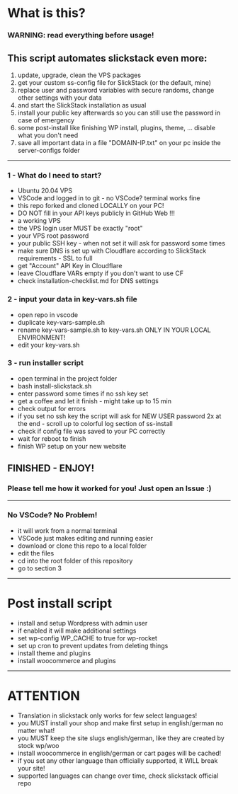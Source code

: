 # What is this?
### WARNING: read everything before usage!
## This script automates slickstack even more:
  1. update, upgrade, clean the VPS packages
  2. get your custom ss-config file for SlickStack (or the default, mine)
  3. replace user and password variables with secure randoms, change other settings with your data
  6. and start the SlickStack installation as usual
  7. install your public key afterwards so you can still use the password in case of emergency
  8. some post-install like finishing WP install, plugins, theme, ... disable what you don't need
  8. save all important data in a file "DOMAIN-IP.txt" on your pc inside the server-configs folder
_____
### 1 - What do I need to start?
* Ubuntu 20.04 VPS
* VSCode and logged in to git - no VSCode? terminal works fine
* this repo forked and cloned LOCALLY on your PC!
* DO NOT fill in your API keys publicly in GitHub Web !!!
* a working VPS
* the VPS login user MUST be exactly "root"
* your VPS root password
* your public SSH key - when not set it will ask for password some times
* make sure DNS is set up with Cloudflare according to SlickStack requirements - SSL to full
* get "Account" API Key in Cloudflare
* leave Cloudflare VARs empty if you don't want to use CF
* check installation-checklist.md for DNS settings

### 2 - input your data in key-vars.sh file
* open repo in vscode
* duplicate key-vars-sample.sh
* rename key-vars-sample.sh to key-vars.sh ONLY IN YOUR LOCAL ENVIRONMENT!
* edit your key-vars.sh
### 3 - run installer script
* open terminal in the project folder
* bash install-slickstack.sh
* enter password some times if no ssh key set
* get a coffee and let it finish - might take up to 15 min
* check output for errors
* if you set no ssh key the script will ask for NEW USER password 2x at the end - scroll up to colorful log section of ss-install
* check if config file was saved to your PC correctly
* wait for reboot to finish
* finish WP setup on your new website
## FINISHED - ENJOY!
### Please tell me how it worked for you! Just open an Issue :)
_____
### No VSCode? No Problem!
* it will work from a normal terminal
* VSCode just makes editing and running easier
* download or clone this repo to a local folder
* edit the files
* cd into the root folder of this repository
* go to section 3
_____
# Post install script
* install and setup Wordpress with admin user
* if enabled it will make additional settings
* set wp-config WP_CACHE to true for wp-rocket
* set up cron to prevent updates from deleting things
* install theme and plugins
* install woocommerce and plugins
_____
# ATTENTION

* Translation in slickstack only works for few select languages!
* you MUST install your shop and make first setup in english/german no matter what!
* you MUST keep the site slugs english/german, like they are created by stock wp/woo
* install woocommerce in english/german or cart pages will be cached!
* if you set any other language than officially supported, it WILL break your site!
* supported languages can change over time, check slickstack official repo